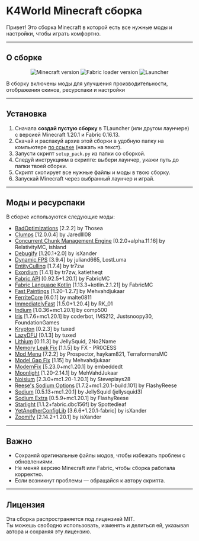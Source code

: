 # K4World Minecraft сборка

<!---![GitHub Release](https://img.shields.io/github/v/release/devmoded/K4World-Modpack)--->

Привет! Это сборка Minecraft в которой есть все нужные моды и настройки, чтобы играть комфортно.  

---

## О сборке

<p align=center>
    <img alt="Minecraft version" src="https://img.shields.io/badge/Minecraft:-1.20.1-blue?style=flat-square">
    <img alt="Fabric loader version" src="https://img.shields.io/badge/Fabric:-0.16.13-blue?style=flat-square">
    <img alt="Launcher" src="https://img.shields.io/badge/Лаунчер:-TLauncher%20(рекомендуется)-blue?style=flat-square">
</p>

В сборку включены моды для улучшения производительности, отображения скинов, ресурспаки и настройки  

---

## Установка

1. Сначала **создай пустую сборку** в TLauncher (или другом лаунчере) с версией Minecraft 1.20.1 и Fabric 0.16.13.  
2. Скачай и распакуй архив этой сборки в удобную папку на компьютере [по ссылке]() (нажать на текст).  
3. Запусти скрипт `setup_pack.py` из папки со сборкой.  
4. Следуй инструкциям в скрипте: выбери лаунчер, укажи путь до папки твоей сборки.  
5. Скрипт скопирует все нужные файлы и моды в твою сборку.  
6. Запускай Minecraft через выбранный лаунчер и играй.  

---

## Моды и ресурспаки

В сборке используются следующие моды:  

- [BadOptimizations](https://modrinth.com/mod/g96Z4WVZ) [2\.2\.2] by Thosea
- [Clumps](https://modrinth.com/mod/Wnxd13zP) [12\.0\.0\.4] by Jaredlll08
- [Concurrent Chunk Management Engine](https://modrinth.com/mod/VSNURh3q) [0\.2\.0\+alpha\.11\.16] by RelativityMC, ishland
- [Debugify](https://modrinth.com/mod/QwxR6Gcd) [1\.20\.1\+2\.0] by isXander
- [Dynamic FPS](https://modrinth.com/mod/LQ3K71Q1) [3\.9\.4] by juliand665, LostLuma
- [EntityCulling](https://modrinth.com/mod/NNAgCjsB) [1\.7\.4] by tr7zw
- [Exordium](https://modrinth.com/mod/DynYZEae) [1\.4\.1] by tr7zw, katietheqt
- [Fabric API](https://modrinth.com/mod/P7dR8mSH) [0\.92\.5\+1\.20\.1] by FabricMC
- [Fabric Language Kotlin](https://modrinth.com/mod/Ha28R6CL) [1\.13\.3\+kotlin\.2\.1\.21] by FabricMC
- [Fast Paintings](https://modrinth.com/mod/z3TzcquW) [1\.20\-1\.2\.7] by Mehvahdjukaar
- [FerriteCore](https://modrinth.com/mod/uXXizFIs) [6\.0\.1] by malte0811
- [ImmediatelyFast](https://modrinth.com/mod/5ZwdcRci) [1\.5\.0\+1\.20\.4] by RK\_01
- [Indium](https://modrinth.com/mod/Orvt0mRa) [1\.0\.36\+mc1\.20\.1] by comp500
- [Iris](https://modrinth.com/mod/YL57xq9U) [1\.7\.6\+mc1\.20\.1] by coderbot, IMS212, Justsnoopy30, FoundationGames
- [Krypton](https://modrinth.com/mod/fQEb0iXm) [0\.2\.3] by tuxed
- [LazyDFU](https://modrinth.com/mod/hvFnDODi) [0\.1\.3] by tuxed
- [Lithium](https://modrinth.com/mod/gvQqBUqZ) [0\.11\.3] by JellySquid, 2No2Name
- [Memory Leak Fix](https://modrinth.com/mod/NRjRiSSD) [1\.1\.5] by FX \- PR0CESS
- [Mod Menu](https://modrinth.com/mod/mOgUt4GM) [7\.2\.2] by Prospector, haykam821, TerraformersMC
- [Model Gap Fix](https://modrinth.com/mod/QdG47OkI) [1\.15] by Mehvahdjukaar
- [ModernFix](https://modrinth.com/mod/nmDcB62a) [5\.23\.0\+mc1\.20\.1] by embeddedt
- [Moonlight](https://modrinth.com/mod/twkfQtEc) [1\.20\-2\.14\.1] by MehVahdJukaar
- [Noisium](https://modrinth.com/mod/KuNKN7d2) [2\.3\.0\+mc1\.20\-1\.20\.1] by Steveplays28
- [Reese's Sodium Options](https://modrinth.com/mod/Bh37bMuy) [1\.7\.2\+mc1\.20\.1\-build\.101] by FlashyReese
- [Sodium](https://modrinth.com/mod/AANobbMI) [0\.5\.13\+mc1\.20\.1] by JellySquid \(jellysquid3\)
- [Sodium Extra](https://modrinth.com/mod/PtjYWJkn) [0\.5\.9\+mc1\.20\.1] by FlashyReese
- [Starlight](https://modrinth.com/mod/H8CaAYZC) [1\.1\.2\+fabric\.dbc156f] by Spottedleaf
- [YetAnotherConfigLib](https://modrinth.com/mod/1eAoo2KR) [3\.6\.6\+1\.20\.1\-fabric] by isXander
- [Zoomify](https://modrinth.com/mod/w7ThoJFB) [2\.14\.2\+1\.20\.1] by isXander

---

## Важно

- Сохраняй оригинальные файлы модов, чтобы избежать проблем с обновлениями.  
- Не меняй версию Minecraft или Fabric, чтобы сборка работала корректно.  
- Если возникнут проблемы — обращайся к автору скрипта.  

---

## Лицензия

Эта сборка распространяется под лицензией MIT.  
Ты можешь свободно использовать, изменять и делиться ей, указывая автора и сохраняя эту лицензию.
